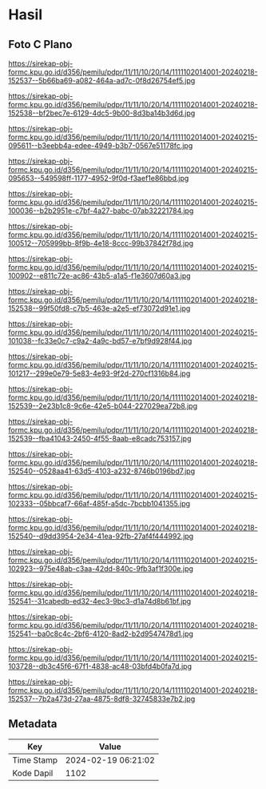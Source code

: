 # Hasil

## Foto C Plano

https://sirekap-obj-formc.kpu.go.id/d356/pemilu/pdpr/11/11/10/20/14/1111102014001-20240218-152537--5b66ba69-a082-464a-ad7c-0f8d26754ef5.jpg

https://sirekap-obj-formc.kpu.go.id/d356/pemilu/pdpr/11/11/10/20/14/1111102014001-20240218-152538--bf2bec7e-6129-4dc5-9b00-8d3ba14b3d6d.jpg

https://sirekap-obj-formc.kpu.go.id/d356/pemilu/pdpr/11/11/10/20/14/1111102014001-20240215-095611--b3eebb4a-edee-4949-b3b7-0567e51178fc.jpg

https://sirekap-obj-formc.kpu.go.id/d356/pemilu/pdpr/11/11/10/20/14/1111102014001-20240215-095653--549598ff-1177-4952-9f0d-f3aef1e86bbd.jpg

https://sirekap-obj-formc.kpu.go.id/d356/pemilu/pdpr/11/11/10/20/14/1111102014001-20240215-100036--b2b2951e-c7bf-4a27-babc-07ab32221784.jpg

https://sirekap-obj-formc.kpu.go.id/d356/pemilu/pdpr/11/11/10/20/14/1111102014001-20240215-100512--705999bb-8f9b-4e18-8ccc-99b37842f78d.jpg

https://sirekap-obj-formc.kpu.go.id/d356/pemilu/pdpr/11/11/10/20/14/1111102014001-20240215-100902--e811c72e-ac86-43b5-a1a5-f1e3607d60a3.jpg

https://sirekap-obj-formc.kpu.go.id/d356/pemilu/pdpr/11/11/10/20/14/1111102014001-20240218-152538--99f50fd8-c7b5-463e-a2e5-ef73072d91e1.jpg

https://sirekap-obj-formc.kpu.go.id/d356/pemilu/pdpr/11/11/10/20/14/1111102014001-20240215-101038--fc33e0c7-c9a2-4a9c-bd57-e7bf9d928f44.jpg

https://sirekap-obj-formc.kpu.go.id/d356/pemilu/pdpr/11/11/10/20/14/1111102014001-20240215-101217--299e0e79-5e83-4e93-9f2d-270cf1316b84.jpg

https://sirekap-obj-formc.kpu.go.id/d356/pemilu/pdpr/11/11/10/20/14/1111102014001-20240218-152539--2e23b1c8-9c6e-42e5-b044-227029ea72b8.jpg

https://sirekap-obj-formc.kpu.go.id/d356/pemilu/pdpr/11/11/10/20/14/1111102014001-20240218-152539--fba41043-2450-4f55-8aab-e8cadc753157.jpg

https://sirekap-obj-formc.kpu.go.id/d356/pemilu/pdpr/11/11/10/20/14/1111102014001-20240218-152540--0528aa41-63d5-4103-a232-8746b0196bd7.jpg

https://sirekap-obj-formc.kpu.go.id/d356/pemilu/pdpr/11/11/10/20/14/1111102014001-20240215-102333--05bbcaf7-66af-485f-a5dc-7bcbb1041355.jpg

https://sirekap-obj-formc.kpu.go.id/d356/pemilu/pdpr/11/11/10/20/14/1111102014001-20240218-152540--d9dd3954-2e34-41ea-92fb-27af4f444992.jpg

https://sirekap-obj-formc.kpu.go.id/d356/pemilu/pdpr/11/11/10/20/14/1111102014001-20240215-102923--975e48ab-c3aa-42dd-840c-9fb3af1f300e.jpg

https://sirekap-obj-formc.kpu.go.id/d356/pemilu/pdpr/11/11/10/20/14/1111102014001-20240218-152541--31cabedb-ed32-4ec3-9bc3-d1a74d8b61bf.jpg

https://sirekap-obj-formc.kpu.go.id/d356/pemilu/pdpr/11/11/10/20/14/1111102014001-20240218-152541--ba0c8c4c-2bf6-4120-8ad2-b2d9547478d1.jpg

https://sirekap-obj-formc.kpu.go.id/d356/pemilu/pdpr/11/11/10/20/14/1111102014001-20240215-103728--db3c45f6-67f1-4838-ac48-03bfd4b0fa7d.jpg

https://sirekap-obj-formc.kpu.go.id/d356/pemilu/pdpr/11/11/10/20/14/1111102014001-20240218-152537--7b2a473d-27aa-4875-8df8-32745833e7b2.jpg


## Metadata

| Key        | Value               |
| ---------- | ------------------- |
| Time Stamp | 2024-02-19 06:21:02 |
| Kode Dapil | 1102                |



